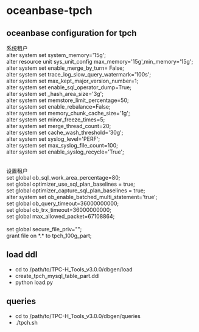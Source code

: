 # oceanbase-tpch

## oceanbase configuration for tpch
系统租户<br>
alter system set system_memory='15g';<br>
alter resource unit sys_unit_config max_memory='15g',min_memory='15g';<br>
alter system set enable_merge_by_turn= False;<br>
alter system set trace_log_slow_query_watermark='100s';<br>
alter system set max_kept_major_version_number=1;<br>
alter system set enable_sql_operator_dump=True;<br>
alter system set _hash_area_size='3g';<br>
alter system set memstore_limit_percentage=50;<br>
alter system set enable_rebalance=False;<br>
alter system set memory_chunk_cache_size='1g';<br>
alter system set minor_freeze_times=5;<br>
alter system set merge_thread_count=20;<br>
alter system set cache_wash_threshold='30g';<br>
alter system set syslog_level='PERF';<br>
alter system set max_syslog_file_count=100;<br>
alter system set enable_syslog_recycle='True';<br>

<br>
设置租户<br>
set global ob_sql_work_area_percentage=80;<br>
set global optimizer_use_sql_plan_baselines = true;<br>
set global optimizer_capture_sql_plan_baselines = true;<br>
alter system set ob_enable_batched_multi_statement='true';<br>
set global ob_query_timeout=36000000000;<br>
set global ob_trx_timeout=36000000000;<br>
set global max_allowed_packet=67108864;<br>

<br>
set global secure_file_priv="";<br>
grant file on *.* to tpch_100g_part;<br>

## load ddl
* cd to /path/to/TPC-H_Tools_v3.0.0/dbgen/load
* create_tpch_mysql_table_part.ddl
* python load.py

## queries
* cd to /path/to/TPC-H_Tools_v3.0.0/dbgen/queries
* ./tpch.sh
